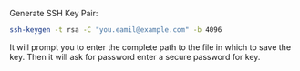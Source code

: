 Generate SSH Key Pair:

```bash
ssh-keygen -t rsa -C "you.eamil@example.com" -b 4096
```

It will prompt you to enter the complete path to the file in which to save the key. 
Then it will ask for password enter a secure password for key.